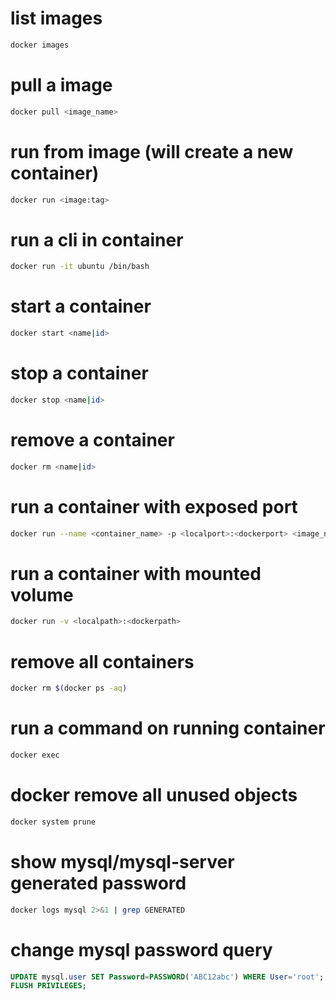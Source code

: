 # list images
```bash
docker images
```

# pull a image
```bash
docker pull <image_name>
```

# run from image (will create a new container)
```bash
docker run <image:tag>
```

# run a cli in container
```bash
docker run -it ubuntu /bin/bash
```

# start a container
```bash
docker start <name|id>
```

# stop a container
```bash
docker stop <name|id>
```

# remove a container
```bash
docker rm <name|id>
```

# run a container with exposed port
```bash
docker run --name <container_name> -p <localport>:<dockerport> <image_name>
```

# run a container with mounted volume
```bash
docker run -v <localpath>:<dockerpath>
```

# remove all containers
```bash
docker rm $(docker ps -aq)
```

# run a command on running container
```bash
docker exec
```

# docker remove all unused objects
```bash
docker system prune
```

# show mysql/mysql-server generated password
```bash
docker logs mysql 2>&1 | grep GENERATED
```
# change mysql password query
```sql
UPDATE mysql.user SET Password=PASSWORD('ABC12abc') WHERE User='root';
FLUSH PRIVILEGES;
```
